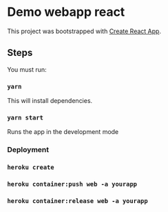# Demo webapp react

This project was bootstrapped with [Create React App](https://github.com/facebook/create-react-app).

## Steps

You must run:

### `yarn`

This will install dependencies.

### `yarn start`

Runs the app in the development mode

### Deployment

### `heroku create` 

### `heroku container:push web -a yourapp` 
### `heroku container:release web -a yourapp` 

